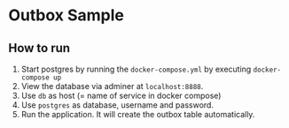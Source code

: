 ﻿# Outbox Sample
## How to run
1. Start postgres by running the `docker-compose.yml` by executing `docker-compose up`
2. View the database via adminer at `localhost:8888`.
3. Use `db` as host (= name of service in docker compose)
4. Use `postgres` as database, username and password.
5. Run the application. It will create the outbox table automatically.